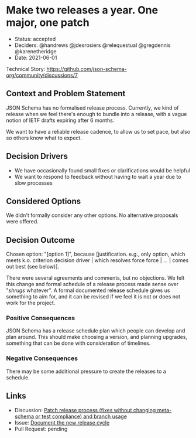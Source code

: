 # Make two releases a year. One major, one patch

* Status: accepted
* Deciders: @handrews @jdesrosiers @relequestual @gregdennis @karenetheridge
* Date: 2021-06-01

Technical Story: https://github.com/json-schema-org/community/discussions/7

## Context and Problem Statement

JSON Schema has no formalised release process. Currently, we kind of release when we feel there's enough to bundle into a release, with a vague notion of IETF drafts expiring after 6 months.

We want to have a reliable release cadence, to allow us to set pace, but also so others know what to expect.

## Decision Drivers <!-- optional -->

* We have occasionally found small fixes or clarifications would be helpful
* We want to respond to feedback without having to wait a year due to slow processes

## Considered Options

We didn't formally consider any other options. No alternative proposals were offered.

## Decision Outcome

Chosen option: "[option 1]", because [justification. e.g., only option, which meets k.o. criterion decision driver | which resolves force force | … | comes out best (see below)].

There were several agreements and comments, but no objections.
We felt this change and formal schedule of a release process made sense over "*shrugs* whatever".
A formal documented release schedule gives us something to aim for, and it can be revised if we feel it is not or does not work for the project.

### Positive Consequences <!-- optional -->

JSON Schema has a release schedule plan which people can develop and plan around.
This should make choosing a version, and planning upgrades, something that can be done with consideration of timelines.

### Negative Consequences <!-- optional -->

There may be some additional pressure to create the releases to a schedule.

## Links <!-- optional -->

* Discussion: [Patch release process (fixes without changing meta-schema or test compliance) and branch usage](https://github.com/json-schema-org/community/discussions/7)
* Issue: [Document the new release cycle](https://github.com/json-schema-org/community/issues/106)
* Pull Request: pending

